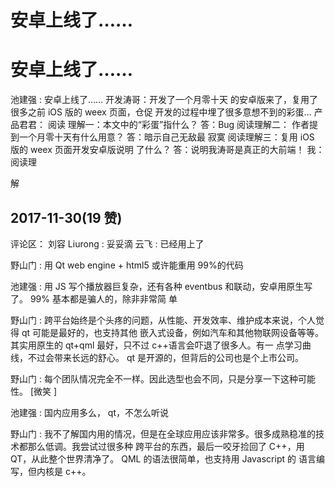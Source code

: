 # 安卓上线了……

# 安卓上线了……

池建强 : 安卓上线了…… 开发涛哥：开发了一个月零十天 的安卓版来了，复用了很多之前 iOS 版的 weex 页面，仓促 开发的过程中埋了很多意想不到的彩蛋… 产品君君： 阅读 理解一：本文中的“彩蛋”指什么？ 答：Bug 阅读理解二： 作者提到一个月零十天有什么用意？ 答：暗示自己无敌最 寂寞 阅读理解三：复用 iOS 版的 weex 页面开发安卓版说明 了什么？ 答：说明我涛哥是真正的大前端！ 我：阅读理

解

## 2017-11-30(19 赞)

评论区： 刘容 Liurong : 妥妥滴 云飞 : 已经用上了

野山门 : 用 Qt web engine + html5 或许能重用 99%的代码

池建强 : 用 JS 写个播放器巨复杂，还有各种 eventbus 和联动，安卓用原生写了。 99% 基本都是骗人的，除非非常简 单

野山门 : 跨平台始终是个头疼的问题，从性能、开发效率、维护成本来说，个人觉得 qt 可能是最好的，也支持其他 嵌入式设备，例如汽车和其他物联网设备等等。 其实用原生的 qt+qml 最好，只不过 c++语言会吓退了很多人。有一 点学习曲线，不过会带来长远的舒心。 qt 是开源的，但背后的公司也是个上市公司。

野山门 : 每个团队情况完全不一样。因此选型也会不同，只是分享一下这种可能性。 [微笑 ]

池建强 : 国内应用多么， qt，不怎么听说

野山门 : 我不了解国内用的情况，但是在全球应用应该非常多。很多成熟稳准的技术都那么低调。我尝试过很多种 跨平台的东西，最后一咬牙捡回了 C++，用 QT，从此整个世界清净了。 QML 的语法很简单，也支持用 Javascript 的 语言编写，但内核是 c++。